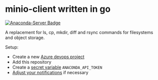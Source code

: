 # minio-client written in go
[![Anaconda-Server Badge](https://anaconda.org/joshmoore/go-mc/badges/version.svg)](https://anaconda.org/joshmoore/go-mc)

A replacement for ls, cp, mkdir, diff and rsync commands for filesystems and object storage.

Setup:
- Create a new [Azure devops project](https://azure.microsoft.com/en-gb/services/devops/pipelines/)
- Add this repository
- Create a [secret variable](https://docs.microsoft.com/en-us/azure/devops/pipelines/process/variables?view=azure-devops&tabs=yaml%2Cbatch#secret-variables) `ANACONDA_API_TOKEN`
- [Adjust your notifications](https://docs.microsoft.com/en-us/azure/devops/notifications/manage-your-personal-notifications?view=azure-devops&tabs=preview-page) if necessary

